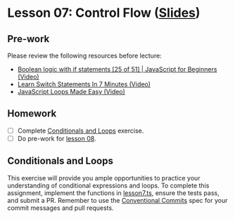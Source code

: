 # Lesson 07: Control Flow ([Slides](https://code-differently.github.io/code-differently-24-q4/slides/#/lesson_07))

## Pre-work

Please review the following resources before lecture:

* [Boolean logic with if statements [25 of 51] | JavaScript for Beginners (Video)](https://www.youtube.com/watch?v=SxTp8j-fMMY)
* [Learn Switch Statements In 7 Minutes (Video)](https://www.youtube.com/watch?v=2gE2K8i5tvs)
* [JavaScript Loops Made Easy (Video)](https://www.youtube.com/watch?v=Kn06785pkJg)

## Homework

- [ ] Complete [Conditionals and Loops](#conditionals-and-loops) exercise.
- [ ] Do pre-work for [lesson 08](/lesson_08/).

## Conditionals and Loops

This exercise will provide you ample opportunities to practice your understanding of conditional expressions and loops. To complete this assignment, implement the functions in [lesson7.ts][lesson7-file], ensure the tests pass, and submit a PR. Remember to use the [Conventional Commits][conventional-commits] spec for your commit messages and pull requests.

[lesson7-file]: ./conditionals/src/lesson7.ts
[conventional-commits]: https://www.conventionalcommits.org/en/v1.0.0/